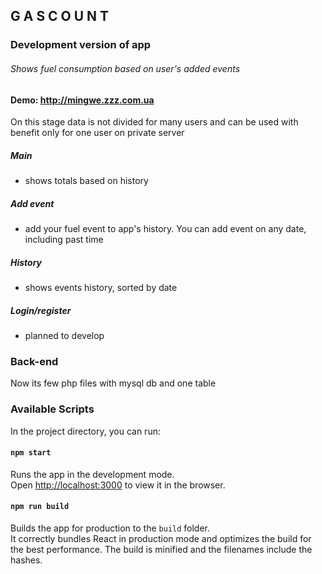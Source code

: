 ## G A S C O U N T
### Development version of app

###### Shows fuel consumption based on user's added events

#### Demo: http://mingwe.zzz.com.ua

On this stage data is not divided for many users and can be used with benefit only for one user on private server

##### Main
- shows totals based on history
##### Add event
- add your fuel event to app's history. You can add event on any date, including past time
##### History
- shows events history, sorted by date
##### Login/register
- planned to develop


### Back-end
Now its few php files with mysql db and one table



### Available Scripts

In the project directory, you can run:

#### `npm start`

Runs the app in the development mode.<br>
Open [http://localhost:3000](http://localhost:3000) to view it in the browser.

#### `npm run build`

Builds the app for production to the `build` folder.<br>
It correctly bundles React in production mode and optimizes the build for the best performance.
The build is minified and the filenames include the hashes.<br>